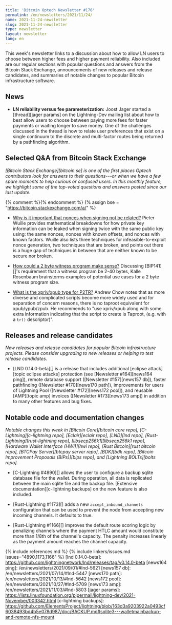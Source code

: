 ```yaml
---
title: 'Bitcoin Optech Newsletter #176'
permalink: /en/newsletters/2021/11/24/
name: 2021-11-24-newsletter
slug: 2021-11-24-newsletter
type: newsletter
layout: newsletter
lang: en
---
```

This week's newsletter links to a discussion about how to allow LN users
to choose between higher fees and higher payment reliability.  Also
included are our regular sections with popular questions and answers from
the Bitcoin Stack Exchange, announcements of new releases and release
candidates, and summaries of notable changes to popular Bitcoin
infrastructure software.

## News

- **LN reliability versus fee parameterization:** Joost Jager started a
  [thread][jager params] on the Lightning-Dev mailing list about how to
  best allow users to choose between paying more fees for faster
  payments or waiting longer to save money.  One of the challenges
  discussed in the thread is how to relate user preferences that exist
  on a single continuum to the discrete and multi-factor routes being
  returned by a pathfinding algorithm.

## Selected Q&A from Bitcoin Stack Exchange

*[Bitcoin Stack Exchange][bitcoin.se] is one of the first places Optech
contributors look for answers to their questions---or when we have a
few spare moments to help curious or confused users.  In
this monthly feature, we highlight some of the top-voted questions and
answers posted since our last update.*

{% comment %}<!-- https://bitcoin.stackexchange.com/search?tab=votes&q=created%3a1m..%20is%3aanswer -->{% endcomment %}
{% assign bse = "https://bitcoin.stackexchange.com/a/" %}

- [Why is it important that nonces when signing not be related?]({{bse}}110811)
  Pieter Wuille provides mathematical breakdowns for how private key information
  can be leaked when signing twice with the same public key using: the same nonces,
  nonces with known offsets, and nonces with known factors. Wuille also lists
  three techniques for infeasible-to-exploit nonce generation, two techniques that
  are broken, and points out there is a huge gap of techniques in between that
  are neither known to be secure nor broken.

- [How could a 2 byte witness program make sense?]({{bse}}110660)
  Discussing [BIP141][]'s requirement that a witness program be 2-40 bytes,
  Kalle Rosenbaum brainstorms examples of potential use cases for a 2 byte
  witness program size.

- [What is the xpriv/xpub type for P2TR?]({{bse}}110733)
  Andrew Chow notes that as more diverse and complicated scripts become more
  widely used and for separation of concern reasons, there is no taproot
  equivalent for xpub/ypub/zpub. He recommends to "use xpriv/xpub along with
  some extra information indicating that the script to create is Taproot, (e.g.
  with a `tr()` descriptor)".

## Releases and release candidates

*New releases and release candidates for popular Bitcoin infrastructure
projects.  Please consider upgrading to new releases or helping to test
release candidates.*

- [LND 0.14.0-beta][] is a release that includes additional [eclipse
  attack][topic eclipse attacks] protection (see [Newsletter
  #164][news164 ping]), remote database support ([Newsletter
  #157][news157 db]), faster pathfinding ([Newsletter #170][news170
  path]), improvements for users of Lightning Pool ([Newsletter
  #172][news172 pool]), and reusable [AMP][topic amp] invoices
  ([Newsletter #173][news173 amp]) in addition to many other features
  and bug fixes.

## Notable code and documentation changes

*Notable changes this week in [Bitcoin Core][bitcoin core repo],
[C-Lightning][c-lightning repo], [Eclair][eclair repo], [LND][lnd repo],
[Rust-Lightning][rust-lightning repo], [libsecp256k1][libsecp256k1
repo], [Hardware Wallet Interface (HWI)][hwi repo],
[Rust Bitcoin][rust bitcoin repo], [BTCPay Server][btcpay server repo],
[BDK][bdk repo], [Bitcoin Improvement Proposals (BIPs)][bips repo], and
[Lightning BOLTs][bolts repo].*

- [C-Lightning #4890][] allows the user to configure a backup sqlite database
  file for the wallet. During operation, all data is replicated between
  the main sqlite file and the backup file. [Extensive
  documentation][c-lightning backups] on the new feature is also included.

- [Rust-Lightning #1173][] adds a new `accept_inbound_channels`
  configuration that can be used to prevent the node from accepting new
  incoming channels.  It defaults to true.

- [Rust-Lightning #1166][] improves the default route scoring logic by
  penalizing channels where the payment HTLC amount would constitute more than
  1/8th of the channel's capacity. The penalty increases linearly as the payment
  amount reaches the channel capacity.

{% include references.md %}
{% include linkers/issues.md issues="4890,1173,1166" %}
[lnd 0.14.0-beta]: https://github.com/lightningnetwork/lnd/releases/tag/v0.14.0-beta
[news164 ping]: /en/newsletters/2021/09/01/#lnd-5621
[news157 db]: /en/newsletters/2021/07/14/#lnd-5447
[news170 path]: /en/newsletters/2021/10/13/#lnd-5642
[news172 pool]: /en/newsletters/2021/10/27/#lnd-5709
[news173 amp]: /en/newsletters/2021/11/03/#lnd-5803
[jager params]: https://lists.linuxfoundation.org/pipermail/lightning-dev/2021-November/003342.html
[c-lightning backups]: https://github.com/ElementsProject/lightning/blob/163d3a9203922a0493cf6038493bd4b5e078d987/doc/BACKUP.md#sqlite3---walletmainbackup-and-remote-nfs-mount
